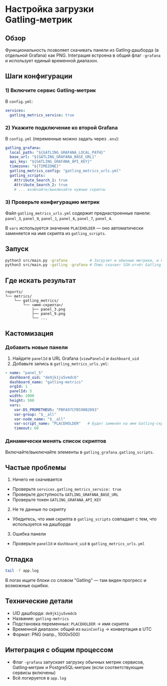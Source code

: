 # Настройка загрузки Gatling‑метрик

## Обзор

Функциональность позволяет скачивать панели из Gatling‑дашборда (в отдельной Grafana) как PNG. Inteграция встроена в общий флаг `-grafana` и использует единый временной диапазон.

## Шаги конфигурации

### 1) Включите сервис Gatling‑метрик

В `config.yml`:
```yaml
services:
  gatling_metrics_service: true
```

### 2) Укажите подключение ко второй Grafana

В `config.yml` (переменные можно задать через `.env`):
```yaml
gatling_grafana:
  local_path: "${GATLING_GRAFANA_LOCAL_PATH}"
  base_url: "${GATLING_GRAFANA_BASE_URL}"
  api_key: "${GATLING_GRAFANA_API_KEY}"
  timezone: "${TIMEZONE}"
  gatling_metrics_config: "gatling_metrics_urls.yml"
  gatling_scripts:
    Attribute_Search_1: true
    Attribute_Search_2: true
    # ... включайте/выключайте нужные скрипты
```

### 3) Проверьте конфигурацию метрик

Файл `gatling_metrics_urls.yml` содержит преднастроенные панели:
`panel_3`, `panel_9`, `panel_1`, `panel_6`, `panel_7`, `panel_4`.

В `vars` используется значение `PLACEHOLDER` — оно автоматически заменяется на имя скрипта из `gatling_scripts`.

## Запуск

```bash
python3 src/main.py -grafana          # Загрузит и обычные метрики, и Gatling (если включено)
python3 src/main.py -gatling -grafana # Плюс скачает SSH-отчёт Gatling
```

## Где искать результат

```
reports/
└── metrics/
    └── gatling_metrics/
        └── <имя-скрипта>/
            ├── panel_3.png
            ├── panel_9.png
            └── ...
```

## Кастомизация

### Добавить новые панели

1) Найдите `panelId` в URL Grafana (`viewPanel=`) и `dashboard_uid`
2) Добавьте запись в `gatling_metrics_urls.yml`:
```yaml
- name: "panel_5"
  dashboard_uid: "de9jk1ju5vmdcb"
  dashboard_name: "gatling-metrics"
  orgId: 1
  panelId: 5
  width: 1000
  height: 500
  vars:
    var-DS_PROMETHEUS: "PBFA97CFB590B2093"
    var-group: "$__all"
    var-node_name: "$__all"
    var-script_name: "PLACEHOLDER"   # Будет заменён на имя Gatling-скрипта
    timeout: 60
```

### Динамически менять список скриптов

Включайте/выключайте элементы в `gatling_grafana.gatling_scripts`.

## Частые проблемы

1) Ничего не скачивается
- Проверьте `services.gatling_metrics_service: true`
- Проверьте доступность `GATLING_GRAFANA_BASE_URL`
- Проверьте токен `GATLING_GRAFANA_API_KEY`

2) Не те данные по скрипту
- Убедитесь, что имя скрипта в `gatling_scripts` совпадает с тем, что используется на дашборде

3) Ошибка панели
- Проверьте `panelId` и `dashboard_uid` в `gatling_metrics_urls.yml`

## Отладка

```bash
tail -f app.log
```
В логах ищите блоки со словом "Gatling" — там виден прогресс и возможные ошибки.

## Технические детали

- UID дашборда: `de9jk1ju5vmdcb`
- Название: `gatling-metrics`
- Подстановка переменных: `PLACEHOLDER` → имя скрипта
- Временной диапазон: общий из `mainConfig` → конвертация в UTC
- Формат: PNG (напр., 1000x500)

## Интеграция с общим процессом

- Флаг `-grafana` запускает загрузку обычных метрик сервисов, Gatling‑метрик и PostgreSQL‑метрик (если соответствующие сервисы включены)
- Всё логируется в `app.log`
